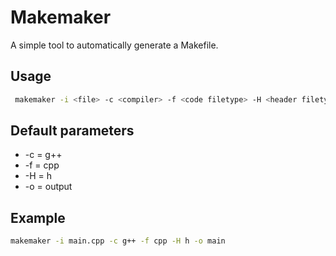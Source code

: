 # Makemaker

A simple tool to automatically generate a Makefile.

## Usage

```Bash
 makemaker -i <file> -c <compiler> -f <code filetype> -H <header filetype> -o <output name> <compiler arguments>
```

## Default parameters

- -c = g++
- -f = cpp
- -H = h
- -o = output

## Example

```Bash
makemaker -i main.cpp -c g++ -f cpp -H h -o main
